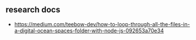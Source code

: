 ## research docs

- https://medium.com/teebow-dev/how-to-loop-through-all-the-files-in-a-digital-ocean-spaces-folder-with-node-js-092653a70e34
